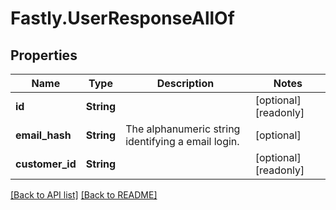 # Fastly.UserResponseAllOf

## Properties

Name | Type | Description | Notes
------------ | ------------- | ------------- | -------------
**id** | **String** |  | [optional] [readonly] 
**email_hash** | **String** | The alphanumeric string identifying a email login. | [optional] 
**customer_id** | **String** |  | [optional] [readonly] 


[[Back to API list]](../../README.md#endpoints) [[Back to README]](../../README.md)
